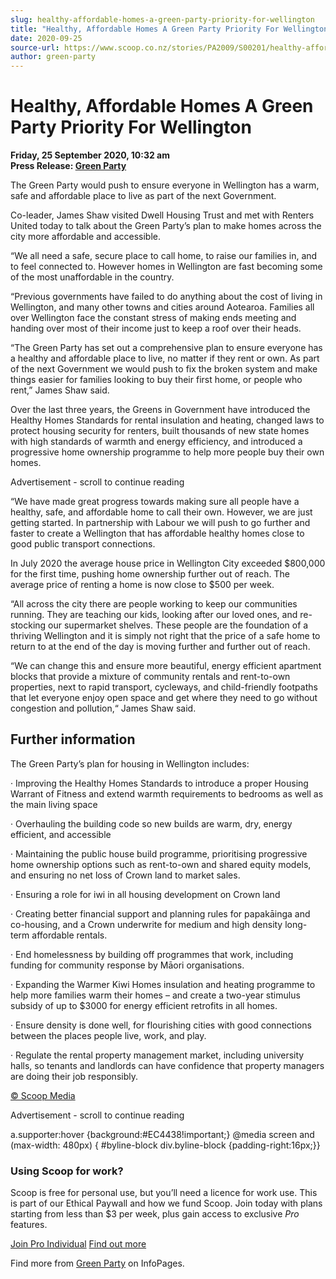 ```yaml
---
slug: healthy-affordable-homes-a-green-party-priority-for-wellington
title: "Healthy, Affordable Homes A Green Party Priority For Wellington"
date: 2020-09-25
source-url: https://www.scoop.co.nz/stories/PA2009/S00201/healthy-affordable-homes-a-green-party-priority-for-wellington.htm
author: green-party
---
```

Healthy, Affordable Homes A Green Party Priority For Wellington
===============================================================

**Friday, 25 September 2020, 10:32 am**  
**Press Release: [Green Party](https://info.scoop.co.nz/Green_Party)**

The Green Party would push to ensure everyone in Wellington has a warm, safe and affordable place to live as part of the next Government.

Co-leader, James Shaw visited Dwell Housing Trust and met with Renters United today to talk about the Green Party’s plan to make homes across the city more affordable and accessible.

“We all need a safe, secure place to call home, to raise our families in, and to feel connected to. However homes in Wellington are fast becoming some of the most unaffordable in the country.

“Previous governments have failed to do anything about the cost of living in Wellington, and many other towns and cities around Aotearoa. Families all over Wellington face the constant stress of making ends meeting and handing over most of their income just to keep a roof over their heads.

  
“The Green Party has set out a comprehensive plan to ensure everyone has a healthy and affordable place to live, no matter if they rent or own. As part of the next Government we would push to fix the broken system and make things easier for families looking to buy their first home, or people who rent,” James Shaw said.

Over the last three years, the Greens in Government have introduced the Healthy Homes Standards for rental insulation and heating, changed laws to protect housing security for renters, built thousands of new state homes with high standards of warmth and energy efficiency, and introduced a progressive home ownership programme to help more people buy their own homes.

Advertisement - scroll to continue reading





“We have made great progress towards making sure all people have a healthy, safe, and affordable home to call their own. However, we are just getting started. In partnership with Labour we will push to go further and faster to create a Wellington that has affordable healthy homes close to good public transport connections.

In July 2020 the average house price in Wellington City exceeded $800,000 for the first time, pushing home ownership further out of reach. The average price of renting a home is now close to $500 per week.

“All across the city there are people working to keep our communities running. They are teaching our kids, looking after our loved ones, and re-stocking our supermarket shelves. These people are the foundation of a thriving Wellington and it is simply not right that the price of a safe home to return to at the end of the day is moving further and further out of reach.

“We can change this and ensure more beautiful, energy efficient apartment blocks that provide a mixture of community rentals and rent-to-own properties, next to rapid transport, cycleways, and child-friendly footpaths that let everyone enjoy open space and get where they need to go without congestion and pollution,“ James Shaw said.

Further information
-------------------

The Green Party’s plan for housing in Wellington includes:

· Improving the Healthy Homes Standards to introduce a proper Housing Warrant of Fitness and extend warmth requirements to bedrooms as well as the main living space

· Overhauling the building code so new builds are warm, dry, energy efficient, and accessible

· Maintaining the public house build programme, prioritising progressive home ownership options such as rent-to-own and shared equity models, and ensuring no net loss of Crown land to market sales.

· Ensuring a role for iwi in all housing development on Crown land

· Creating better financial support and planning rules for papakāinga and co-housing, and a Crown underwrite for medium and high density long-term affordable rentals.

· End homelessness by building off programmes that work, including funding for community response by Māori organisations.

· Expanding the Warmer Kiwi Homes insulation and heating programme to help more families warm their homes – and create a two-year stimulus subsidy of up to $3000 for energy efficient retrofits in all homes.

· Ensure density is done well, for flourishing cities with good connections between the places people live, work, and play.

· Regulate the rental property management market, including university halls, so tenants and landlords can have confidence that property managers are doing their job responsibly.

[© Scoop Media](http://www.scoop.co.nz/about/terms.html)  

Advertisement - scroll to continue reading



a.supporter:hover {background:#EC4438!important;} @media screen and (max-width: 480px) { #byline-block div.byline-block {padding-right:16px;}}

### Using Scoop for work?

Scoop is free for personal use, but you’ll need a licence for work use. This is part of our Ethical Paywall and how we fund Scoop. Join today with plans starting from less than $3 per week, plus gain access to exclusive _Pro_ features.  
  
[Join Pro Individual](https://pro.scoop.co.nz/Individual/?from=ProIn24) [Find out more](https://pro.scoop.co.nz/using-scoop-for-work/?from=ProIn24)

Find more from [Green Party](https://info.scoop.co.nz/Green_Party) on InfoPages.